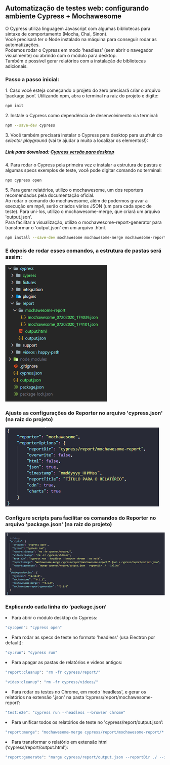 <h2>
  Automatização de testes web: configurando ambiente Cypress + Mochawesome
</h2>

<p>
  O Cypress utiliza linguagem Javascript com algumas bibliotecas para sintaxe de comportamento
  (Mocha, Chai, Sinon).
  <br />
  Você precisará ter o Node instalado na máquina para conseguir rodar as automatizações.
  <br />
  Podemos rodar o Cypress em modo ‘headless’ (sem abrir o navegador visualmente) ou abrindo com o módulo para desktop.
  <br />
  Também é possível gerar relatórios com a instalação de bibliotecas adicionais.
</p>

<h3>Passo a passo inicial:</h3>

<p>
  1. Caso você esteja começando o projeto do zero precisará criar o arquivo ‘package.json’.
  Utilizando npm, abra o terminal na raiz do projeto e digite:

  ```bash
  npm init
  ```
</p>

<p>
  2. Instale o Cypress como dependência de desenvolvimento via terminal:

  ```bash
  npm --save-dev cypress
  ```
</p>

<p>
  3. Você também precisará instalar o Cypress para desktop para usufruir do <i>selector playground</i>
  (vai te ajudar a muito a localizar os elementos!):
  <br />
<h5>Link para download: <a href="https://download.cypress.io/desktop" target="_blank" rel="noopener noreferrer">Cypress
    versão para desktop</a>
</h5>
</p>

<p>
  4. Para rodar o Cypress pela primeira vez e instalar a estrutura de pastas e algumas specs exemplos de teste, você
  pode
  digitar comando no terminal:

  ```bash
  npx cypress open
  ```
</p>

<p>
  5. Para gerar relatórios, utilizo o mochawesome, um dos reporters recomendados pela documentação oficial.
  <br />
  Ao rodar o comando do mochawesome, além de podermos gravar a execução em mp4, serão criados vários JSON (um para cada
  spec de teste). Para uni-los, utilizo o mochawesome-merge, que criará um arquivo 'output.json'.
  <br />
  Para facilitar a visualização, utilizo o mochawesome-report-generator para transformar o 'output.json' em um arquivo
  .html.

  ```bash
  npm install --save-dev mochawesome mochawesome-merge mochawesome-report-generator
  ```
</p>

<h3>
  E depois de rodar esses comandos, a estrutura de pastas será assim:
</h3>

<p>
  <img src="./images/cypress2.png">
</p>

<h3>
  Ajuste as configurações do Reporter no arquivo 'cypress.json' (na raiz do projeto)
</h3>

<p>
  <img src="./images/cypress3.png">
</p>

<h3>
  Configure scripts para facilitar os comandos do Reporter no arquivo 'package.json' (na raiz do projeto)
</h3>

<p>
  <img src="./images/cypress4.png">
</p>

<h3>
  Explicando cada linha do ‘package.json’
</h3>

<li>
  Para abrir o módulo desktop do Cypress:

  ```bash
  "cy:open": "cypress open"
  ```
</li>

<li>
  Para rodar as specs de teste no formato 'headless' (usa Electron por default):

  ```bash
  "cy:run": "cypress run"
  ```
</li>

<li>
  Para apagar as pastas de relatórios e vídeos antigos:

  ```bash
  "report:cleanup": "rm -fr cypress/report/"
  ```

  ```bash
  "video:cleanup": "rm -fr cypress/videos/"
  ```
</li>

<li>
  Para rodar os testes no Chrome, em modo 'headless', e gerar os relatórios na extensão '.json' na pasta ‘cypress/report/mochawesome-report’:

  ```bash
  "test:e2e": "cypress run --headless --browser chrome"
  ```
</li>

<li>
  Para unificar todos os relatórios de teste no 'cypress/report/output.json’:

  ```bash
  "report:merge": "mochawesome-merge cypress/report/mochawesome-report/*.json > cypress/report/output.json"
  ```
</li>

<li>
  Para transformar o relatório em extensão html (‘cypress/report/output.html’):

  ```bash
  "report:generate": "marge cypress/report/output.json --reportDir ./ --inline"
  ```
</li>